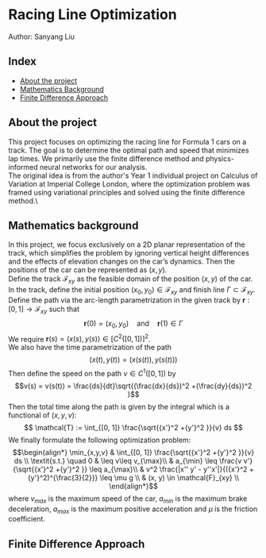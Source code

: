 # Racing Line Optimization
Author: Sanyang Liu
## Index
- [About the project](#about-the-project)
- [Mathematics Background](#mathematics-background)
- [Finite Difference Approach](#finite-difference-approach)
## About the project 
This project focuses on optimizing the racing line for Formula 1 cars on a track. The goal is to determine the optimal path and speed that minimizes lap times. We primarily use the finite difference method and physics-informed neural networks for our analysis.\
The original idea is from the author's Year 1 individual project on Calculus of Variation at Imperial College London, where the optimization problem was framed using variational principles and solved using the finite difference method.\
## Mathematics background
In this project, we focus exclusively on a 2D planar representation of the track, which simplifies the problem by ignoring vertical height differences and the effects of elevation changes on the car’s dynamics. Then the positions of the car can be represented as $(x, y)$.\
Define the track $\mathcal{F}_{xy}$ as the feasible domain of the position $(x, y)$ of the car. In the track, define the initial position $(x_0, y_0) \in \mathcal{F}_{xy}$ and finish line $\Gamma\subset\mathcal{F}_{xy}$.\
Define the path via the arc-length parametrization in the given track by $\mathbf{r}: [0, 1] \to \mathcal{F}_{xy}$ such that
$$\mathbf{r}(0) = (x_0, y_0)  \quad \text{and}\quad \mathbf{r}(1) \in \Gamma$$ We require $\mathbf{r}(s) = (x(s), y(s)) \in [C^2([0, 1])]^2$.\
We also have the time parametrization of the path $$(x(t), y(t)) = (x(s(t)), y(s(t)))$$ Then define the speed on the path $v\in C^1([0, 1])$ by
$$v(s) = v(s(t)) = \frac{ds}{dt}\sqrt{(\frac{dx}{ds})^2 +(\frac{dy}{ds})^2 }$$
Then the total time along the path is given by the integral which is a functional of $(x, y, v)$:
$$ \mathcal{T} := \int_{[0, 1]} \frac{\sqrt{{x'}^2 +{y'}^2 }}{v} ds $$
We finally formulate the following optimization problem:
$$\begin{align*} 
\min_{x,y,v} & \int_{[0, 1]} \frac{\sqrt{{x'}^2 +{y'}^2 }}{v} ds \\
\textit{s.t.}  \quad 0 & \leq v\leq v_{\max}\\
& a_{\min} \leq \frac{v v'}{\sqrt{{x'}^2 +{y'}^2 }} \leq a_{\max}\\
& v^2 \frac{|x'' y' - y''x'|}{({x'}^2 + {y'}^2)^{\frac{3}{2}}} \leq \mu g \\
& (x, y) \in \mathcal{F}_{xy} \\
\end{align*}$$
where $v_{max}$ is the maximum speed of the car, $a_{min}$ is the maximum brake deceleration, $a_{max}$ is the maximum positive acceleration and $\mu$ is the friction coefficient.

## Finite Difference Approach
